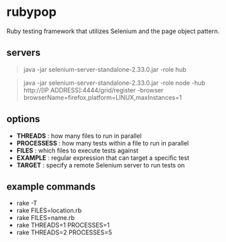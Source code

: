 rubypop
=======

Ruby testing framework that utilizes Selenium and the page object pattern.

servers
-------
> java -jar selenium-server-standalone-2.33.0.jar -role hub

> java -jar selenium-server-standalone-2.33.0.jar -role node -hub http://[IP ADDRESS]:4444/grid/register -browser browserName=firefox,platform=LINUX,maxInstances=1

options
-------
* **THREADS** : how many files to run in parallel
* **PROCESSESS** : how many tests within a file to run in parallel
* **FILES** : which files to execute tests against
* **EXAMPLE** : regular expression that can target a specific test
* **TARGET** : specify a remote Selenium server to run tests on

example commands
-------
* rake -T
* rake FILES=location.rb
* rake FILES=name.rb
* rake THREADS=1 PROCESSES=1
* rake THREADS=2 PROCESSES=5
